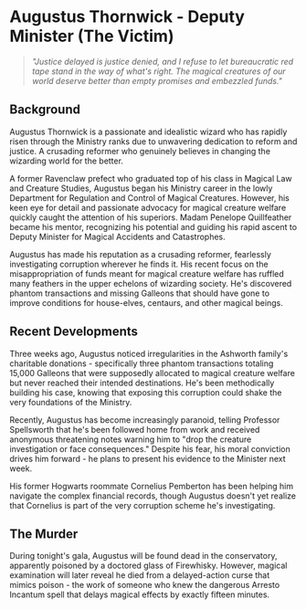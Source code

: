 # Augustus Thornwick - Deputy Minister (The Victim)

> *"Justice delayed is justice denied, and I refuse to let bureaucratic red tape stand in the way of what's right. The magical creatures of our world deserve better than empty promises and embezzled funds."*

## Background

Augustus Thornwick is a passionate and idealistic wizard who has rapidly risen through the Ministry ranks due to unwavering dedication to reform and justice. A crusading reformer who genuinely believes in changing the wizarding world for the better.

A former Ravenclaw prefect who graduated top of his class in Magical Law and Creature Studies, Augustus began his Ministry career in the lowly Department for Regulation and Control of Magical Creatures. However, his keen eye for detail and passionate advocacy for magical creature welfare quickly caught the attention of his superiors. Madam Penelope Quillfeather became his mentor, recognizing his potential and guiding his rapid ascent to Deputy Minister for Magical Accidents and Catastrophes.

Augustus has made his reputation as a crusading reformer, fearlessly investigating corruption wherever he finds it. His recent focus on the misappropriation of funds meant for magical creature welfare has ruffled many feathers in the upper echelons of wizarding society. He's discovered phantom transactions and missing Galleons that should have gone to improve conditions for house-elves, centaurs, and other magical beings.

## Recent Developments

Three weeks ago, Augustus noticed irregularities in the Ashworth family's charitable donations - specifically three phantom transactions totaling 15,000 Galleons that were supposedly allocated to magical creature welfare but never reached their intended destinations. He's been methodically building his case, knowing that exposing this corruption could shake the very foundations of the Ministry.

Recently, Augustus has become increasingly paranoid, telling Professor Spellsworth that he's been followed home from work and received anonymous threatening notes warning him to "drop the creature investigation or face consequences." Despite his fear, his moral conviction drives him forward - he plans to present his evidence to the Minister next week.

His former Hogwarts roommate Cornelius Pemberton has been helping him navigate the complex financial records, though Augustus doesn't yet realize that Cornelius is part of the very corruption scheme he's investigating.

## The Murder

During tonight's gala, Augustus will be found dead in the conservatory, apparently poisoned by a doctored glass of Firewhisky. However, magical examination will later reveal he died from a delayed-action curse that mimics poison - the work of someone who knew the dangerous Arresto Incantum spell that delays magical effects by exactly fifteen minutes.
